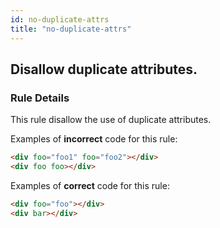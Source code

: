 ```yaml
---
id: no-duplicate-attrs
title: "no-duplicate-attrs"
---
```


## Disallow duplicate attributes.

### Rule Details

This rule disallow the use of duplicate attributes.

Examples of **incorrect** code for this rule:

```html
<div foo="foo1" foo="foo2"></div>
<div foo foo></div>
```

Examples of **correct** code for this rule:

```html
<div foo="foo"></div>
<div bar></div>
```
